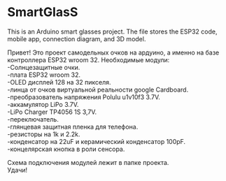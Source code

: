 # SmartGlasS
This is an Arduino smart glasses project. The file stores the ESP32 code, mobile app, connection diagram, and 3D model.

Привет! Это проект самодельных очков на ардуино, а именно на базе контроллера ESP32 wroom 32.
Необходимые модули:  
 -Солнцезащитные очки.  
 -плата ESP32 wroom 32.  
 -OLED дисплей 128 на 32 пикселя.  
 -линца от очков виртуальной реальности google Cardboard.  
 -преобразователь напряжения Polulu u1v10f3 3.7V.  
 -аккамулятор LiPo 3.7V.  
 -LiPo Charger TP4056 1S 3,7V.  
 -переключатель.  
 -глянцевая защитная пленка для телефона.  
 -резисторы на 1k и 2.2k.  
 -конденсатор на 22uF и керамический конденсатор 100pF.  
 -концелярская кнопка в роли сенсора.
 
Схема подключения модулей лежит в папке проекта.  
Удачи!
